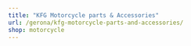 ```yaml
---
title: "KFG Motorcycle parts & Accessories"
url: /gerona/kfg-motorcycle-parts-and-accessories/
shop: motorcycle
---
```

